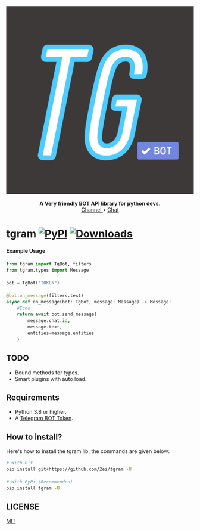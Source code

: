 <img src="https://raw.githubusercontent.com/7n2/nothing/main/tgbot.jpg" alt="tgram" />
<p align="center">
    <b>A Very friendly BOT API library for python devs.</b>
    <br>
    <a href="https://t.me/tgbot_channel">
        Channel
    </a>
    •
    <a href="https://t.me/tgbot_chat">
        Chat
    </a>
</p>

# tgram [![PyPI](https://img.shields.io/pypi/v/tgram.svg?logo=python&logoColor=%23959DA5&label=pypi&labelColor=%23282f37)](https://pypi.org/project/tgram/) [![Downloads](https://static.pepy.tech/badge/tgram)](https://pepy.tech/project/tgram)

#### Example Usage
```python
from tgram import TgBot, filters
from tgram.types import Message

bot = TgBot("TOKEN")

@bot.on_message(filters.text)
async def on_message(bot: TgBot, message: Message) -> Message:
    #Echo
    return await bot.send_message(
        message.chat.id,
        message.text,
        entities=message.entities
    )
```

## TODO
- Bound methods for types.
- Smart plugins with auto load.

## Requirements
- Python 3.8 or higher.
- A [Telegram BOT Token](https://core.telegram.org/bots/tutorial#obtain-your-bot-token).

## How to install?
Here's how to install the tgram lib, the commands are given below:

``` bash
# With Git
pip install git+https://github.com/2ei/tgram -U

# With PyPi (Recommended)
pip install tgram -U
```

## LICENSE
[MIT](https://github.com/2ei/tgram?tab=MIT-1-ov-file)